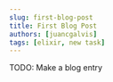 ```yaml
---
slug: first-blog-post
title: First Blog Post
authors: [juancgalvis]
tags: [elixir, new task]
---
```


TODO: Make a blog entry
